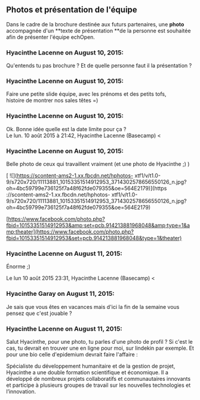 ## Photos et présentation de l'équipe



Dans le cadre de la brochure destinée aux futurs partenaires, une **photo**
accompagnée d'un **texte de présentation **de la personne est souhaitée afin
de présenter l'équipe echOpen.



### **Hyacinthe Lacenne** on August 10, 2015:



Qu'entends tu pas brochure ? Et de quelle personne faut il la présentation ?



### **Hyacinthe Lacenne** on August 10, 2015:



Faire une petite slide équipe, avec les prénoms et des petits tofs,  
histoire de montrer nos sales têtes =)



### **Hyacinthe Lacenne** on August 10, 2015:



Ok. Bonne idée quelle est la date limite pour ça ?  
Le lun. 10 août 2015 à 21:42, Hyacinthe Lacenne (Basecamp) &lt;



### **Hyacinthe Lacenne** on August 10, 2015:



Belle photo de ceux qui travaillent vraiment (et une photo de Hyacinthe ;) )  
  
[ ![](https://scontent-ams2-1.xx.fbcdn.net/hphotos-
xtf1/v/t1.0-9/s720x720/11113881_10153351514912953_3714302578656550126_n.jpg?oh=4bc59799e736125f7a48f62fde079355&oe=564E2179)](https
://scontent-ams2-1.xx.fbcdn.net/hphotos-
xtf1/v/t1.0-9/s720x720/11113881_10153351514912953_3714302578656550126_n.jpg?oh=4bc59799e736125f7a48f62fde079355&oe=564E2179)  
  
[https://www.facebook.com/photo.php?fbid=10153351514912953&amp;set=pcb.914213881968048&amp;type=1&amp;theater](https://www.facebook.com/photo.php?fbid=10153351514912953&set=pcb.914213881968048&type=1&theater)



### **Hyacinthe Lacenne** on August 11, 2015:



Énorme ;)  
  
Le lun 10 août 2015 23:31, Hyacinthe Lacenne (Basecamp) &lt;



### **Hyacinthe Garay** on August 11, 2015:



Je sais que vous êtes en vacances mais d'ici la fin de la semaine vous pensez
que c'est jouable ?



### **Hyacinthe Lacenne** on August 11, 2015:



Salut Hyacinthe, pour une photo, tu parles d'une photo de profil ? Si c'est le
cas, tu devrait en trouver une en ligne pour moi, sur lindekin par exemple. Et
pour une bio celle d'epidemium devrait faire l'affaire :  
  
Spécialiste du développement humanitaire et de la gestion de projet, Hyacinthe a
une double formation scientifique et économique. Il a développé de nombreux
projets collaboratifs et communautaires innovants et participe à plusieurs
groupes de travail sur les nouvelles technologies et l’innovation.



